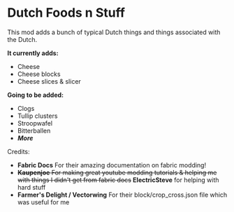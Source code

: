 # Dutch Foods n Stuff

This mod adds a bunch of typical Dutch things and things associated with the Dutch.

**It currently adds:**
- Cheese
- Cheese blocks
- Cheese slices & slicer

**Going to be added:**
- Clogs
- Tullip clusters
- Stroopwafel
- Bitterballen
- **_More_**


Credits:
* **Fabric Docs** For their amazing documentation on fabric modding!
* ~~**Kaupenjoe** For making great youtube modding tutorials & helping me with things I didn't get from fabric docs~~ **ElectricSteve** for helping with hard stuff
* **Farmer's Delight / Vectorwing** For their block/crop_cross.json file which was useful for me